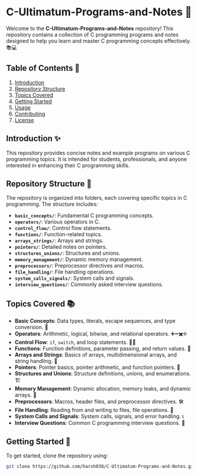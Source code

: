 # C-Ultimatum-Programs-and-Notes 🚀

Welcome to the **C-Ultimatum-Programs-and-Notes** repository! This repository contains a collection of C programming programs and notes designed to help you learn and master C programming concepts effectively. 📚💻

## Table of Contents 📑

1. [Introduction](#introduction)
2. [Repository Structure](#repository-structure)
3. [Topics Covered](#topics-covered)
4. [Getting Started](#getting-started)
5. [Usage](#usage)
6. [Contributing](#contributing)
7. [License](#license)

## Introduction ✨

This repository provides concise notes and example programs on various C programming topics. It is intended for students, professionals, and anyone interested in enhancing their C programming skills.

## Repository Structure 📂

The repository is organized into folders, each covering specific topics in C programming. The structure includes:

- **`basic_concepts/`**: Fundamental C programming concepts.
- **`operators/`**: Various operators in C.
- **`control_flow/`**: Control flow statements.
- **`functions/`**: Function-related topics.
- **`arrays_strings/`**: Arrays and strings.
- **`pointers/`**: Detailed notes on pointers.
- **`structures_unions/`**: Structures and unions.
- **`memory_management/`**: Dynamic memory management.
- **`preprocessors/`**: Preprocessor directives and macros.
- **`file_handling/`**: File handling operations.
- **`system_calls_signals/`**: System calls and signals.
- **`interview_questions/`**: Commonly asked interview questions.

## Topics Covered 📚

- **Basic Concepts**: Data types, literals, escape sequences, and type conversion. 🔢
- **Operators**: Arithmetic, logical, bitwise, and relational operators. ➕➖✖️➗
- **Control Flow**: `if`, `switch`, and loop statements. 🔄🔀
- **Functions**: Function definitions, parameter passing, and return values. 🔧
- **Arrays and Strings**: Basics of arrays, multidimensional arrays, and string handling. 🧩
- **Pointers**: Pointer basics, pointer arithmetic, and function pointers. 📍
- **Structures and Unions**: Structure definitions, unions, and enumerations. 🏗️
- **Memory Management**: Dynamic allocation, memory leaks, and dynamic arrays. 💾
- **Preprocessors**: Macros, header files, and preprocessor directives. 🛠️
- **File Handling**: Reading from and writing to files, file operations. 📂
- **System Calls and Signals**: System calls, signals, and error handling. 📞
- **Interview Questions**: Common C programming interview questions. 📝

## Getting Started 🚀

To get started, clone the repository using:

```bash
git clone https://github.com/harsh038/C-Ultimatum-Programs-and-Notes.git
